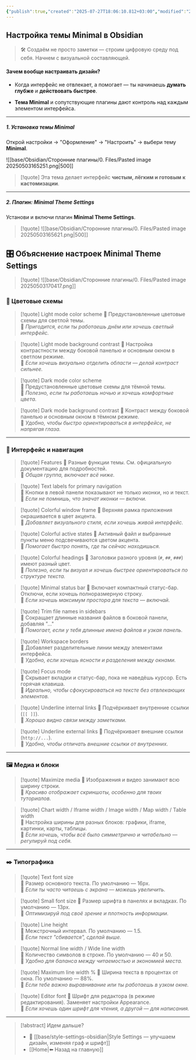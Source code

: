 ```yaml
---
{"publish":true,"created":"2025-07-27T18:06:10.812+03:00","modified":"2025-08-02T13:24:22.938+03:00","cssclasses":""}
---
```


## Настройка темы Minimal в Obsidian

> 🛠 Создаём не просто заметки — строим цифровую среду под себя. Начнем с визуальной составляющей.

#### Зачем вообще настраивать дизайн?

- Когда интерфейс не отвлекает, а помогает — ты начинаешь **думать глубже** и **действовать быстрее**.  

- **Тема Minimal** и сопутствующие плагины дают контроль над каждым элементом интерфейса.

---

##### 1. Установка темы **Minimal**

Открой настройки → "Оформление" → "Настроить" → выбери тему **Minimal**.

![[base/Obsidian/Сторонние плагины/0. Files/Pasted image 20250503165251.png|500]]

>[!quote] Эта тема делает интерфейс 
>**чистым, лёгким и готовым к кастомизации**.

---

##### 2. Плагин: **Minimal Theme Settings**

Установи и включи плагин **Minimal Theme Settings**.  

>[!quote] ![[base/Obsidian/Сторонние плагины/0. Files/Pasted image 20250503165621.png|500]]


## 🎛 Объяснение настроек Minimal Theme Settings

>[!quote] ![[base/Obsidian/Сторонние плагины/0. Files/Pasted image 20250503170417.png]]

### 🎨 Цветовые схемы

>[!quote] Light mode color scheme
💬 Предустановленные цветовые схемы для светлой темы.  
📌 _Пригодится, если ты работаешь днём или хочешь светлый интерфейс._

>[!quote] Light mode background contrast
💬 Настройка контрастности между боковой панелью и основным окном в светлом режиме.  
📌 _Если хочешь визуально отделить области — делай контраст сильнее._

>[!quote] Dark mode color scheme  
💬 Предустановленные цветовые схемы для тёмной темы.  
📌 _Полезно, если ты работаешь ночью и хочешь комфортные цвета._

>[!quote] Dark mode background contrast 
💬 Контраст между боковой панелью и основным окном в тёмном режиме.  
📌 _Удобно, чтобы быстро ориентироваться в интерфейсе, не напрягая глаза._

---

### 🧩 Интерфейс и навигация

>[!quote] Features
💬 Разные функции темы. См. официальную документацию для подробностей.  
📌 _Общая группа, включает всё ниже._

>[!quote] Text labels for primary navigation  
💬 Кнопки в левой панели показывают не только иконки, но и текст.  
📌 _Если не помнишь, что значат иконки — включи._

>[!quote] Colorful window frame
💬 Верхняя рамка приложения окрашивается в цвет акцента.  
📌 _Добавляет визуального стиля, если хочешь живой интерфейс._

>[!quote] Colorful active states
💬 Активный файл и выбранные пункты меню подсвечиваются цветом акцента.  
📌 _Помогает быстро понять, где ты сейчас находишься._

>[!quote] Colorful headings
💬 Заголовки разного уровня (`#`, `##`, `###`) имеют разный цвет.  
📌 _Полезно, если ты визуал и хочешь быстрее ориентироваться по структуре текста._

>[!quote] Minimal status bar
💬 Включает компактный статус-бар. Отключи, если хочешь полноразмерную строку.  
📌 _Если хочешь максимум простора для текста — включай._

>[!quote] Trim file names in sidebars  
💬 Сокращает длинные названия файлов в боковой панели, добавляя "..."  
📌 _Помогает, если у тебя длинные имена файлов и узкая панель._

>[!quote] Workspace borders  
💬 Добавляет разделительные линии между элементами интерфейса.  
📌 _Удобно, если хочешь ясности и разделения между окнами._

>[!quote] Focus mode  
💬 Скрывает вкладки и статус-бар, пока не наведёшь курсор. Есть горячая клавиша.  
📌 _Идеально, чтобы сфокусироваться на тексте без отвлекающих элементов._

>[!quote] Underline internal links
💬 Подчёркивает внутренние ссылки (`[[ ]]`).  
📌 _Хорошо видно связи между заметками._

>[!quote] Underline external links
💬 Подчёркивает внешние ссылки (`http://...`).  
📌 _Удобно, чтобы отличать внешние ссылки от внутренних._

---

### 🖼 Медиа и блоки

>[!quote] Maximize media
💬 Изображения и видео занимают всю ширину строки.  
📌 _Красиво отображает скриншоты, особенно для твоих туториалов._

>[!quote] Chart width / Iframe width / Image width / Map width / Table width  
💬 Настройка ширины для разных блоков: графики, iframe, картинки, карты, таблицы.  
📌 _Если хочешь, чтобы всё было симметрично и читабельно — регулируй под себя._

---

### ✒️ Типографика

>[!quote] Text font size  
💬 Размер основного текста. По умолчанию — 16px.  
📌 _Если ты часто читаешь с экрана — можешь увеличить._

>[!quote] Small font size
💬 Размер шрифта в панелях и вкладках. По умолчанию — 13px.  
📌 _Оптимизируй под своё зрение и плотность информации._

>[!quote] Line height  
💬 Межстрочный интервал. По умолчанию — 1.5.  
📌 _Если текст "сбивается", сделай выше._

>[!quote] Normal line width / Wide line width  
💬 Количество символов в строке. По умолчанию — 40 и 50.  
📌 _Удобно для баланса между читаемостью и экономией места._

>[!quote] Maximum line width %
💬 Ширина текста в процентах от окна. По умолчанию — 88%.  
📌 _Если тебе важно выравнивание или ты работаешь в узком окне._

>[!quote] Editor font
💬 Шрифт для редактора (в режиме редактирования). Заменяет настройки Appearance.  
📌 _Если хочешь один шрифт для чтения, а другой — для написания._


---
> [!abstract] Идем дальше?
> - 🧠 [[base/style-settings-obsidian\|Style Settings — улучшаем дизайн, изменяя граф и шрифт]]
> - [[Home\|⬅️ Назад на главную]]

